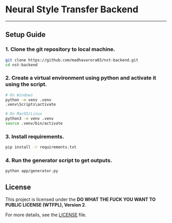 # Neural Style Transfer Backend

---

## Setup Guide

### 1. Clone the git repository to local machine.

```bash
git clone https://github.com/madhavarora03/nst-backend.git
cd nst-backend
```

### 2. Create a virtual environment using python and activate it using the script.

```bash
# On Windows
python -m venv .venv
.venv\Scripts\activate

# On MacOS/Linux
python3 -m venv .venv
source .venv/bin/activate
```

### 3. Install requirements.
```bash
pip install -r requirements.txt
```

### 4. Run the generator script to get outputs.
```bash
python app/generator.py
```

## License

This project is licensed under the **DO WHAT THE FUCK YOU WANT TO PUBLIC LICENSE (WTFPL), Version 2**.

For more details, see the [LICENSE](LICENSE) file.
